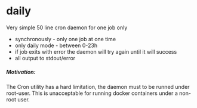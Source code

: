 # daily

Very simple 50 line cron daemon for one job only

 * synchronously - only one job at one time
 * only daily mode - between 0-23h
 * if job exits with error the daemon will try again until it will success
 * all output to stdout/error
 
##### Motivation:

The Cron utility has a hard limitation, the daemon must to be runned under root-user. This is unacceptable for running docker containers under a non-root user.